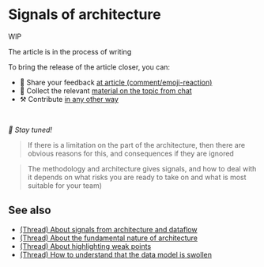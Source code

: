 # Signals of architecture

WIP

The article is in the process of writing

To bring the release of the article closer, you can:

* 📢 Share your feedback [at article (comment/emoji-reaction)](https://github.com/feature-sliced/documentation/issues/194)
* 💬 Collect the relevant [material on the topic from chat](https://t.me/feature_sliced)
* ⚒️ Contribute [in any other way](https://github.com/feature-sliced/documentation/blob/master/CONTRIBUTING.md)

<br />

*🍰 Stay tuned!*

> If there is a limitation on the part of the architecture, then there are obvious reasons for this, and consequences if they are ignored

> The methodology and architecture gives signals, and how to deal with it depends on what risks you are ready to take on and what is most suitable for your team)

## See also[​](#see-also "Direct link to heading")

* [(Thread) About signals from architecture and dataflow](https://t.me/feature_sliced/2070)
* [(Thread) About the fundamental nature of architecture](https://t.me/feature_sliced/2492)
* [(Thread) About highlighting weak points](https://t.me/feature_sliced/3979)
* [(Thread) How to understand that the data model is swollen](https://t.me/feature_sliced/4228)
